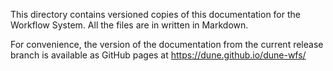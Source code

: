 This directory contains versioned copies of this documentation for the
Workflow System. All the files are in written in Markdown.

For convenience, the version of the documentation from the 
current release branch is available as GitHub pages at 
https://dune.github.io/dune-wfs/

